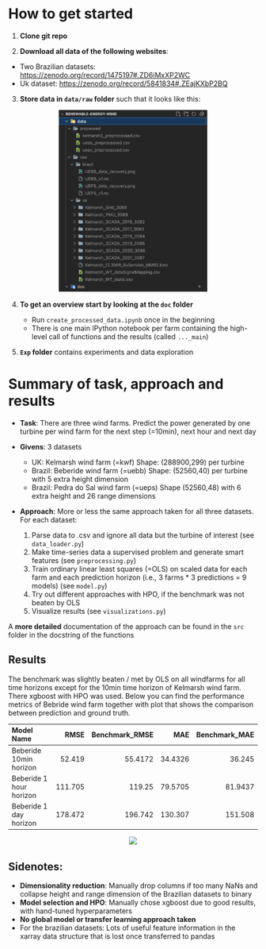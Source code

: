 # How to get started

1. **Clone git repo**

2. **Download all data of the following websites**:
  - Two Brazilian datasets: https://zenodo.org/record/1475197#.ZD6iMxXP2WC
  - Uk dataset: https://zenodo.org/record/5841834#.ZEajKXbP2BQ
    
3. **Store data in `data/raw` folder** such that it looks like this:
<p align="center">
<img src="fig/structure_of_data_folder.png" width="300">
</p>


4. **To get an overview start by looking at the `doc` folder**
    - Run `create_processed_data.ipynb` once in the beginning
    - There is one main IPython notebook per farm containing the high-level call of functions and the results (called `..._main`)

5. **`Exp` folder** contains experiments and data exploration


# Summary of task, approach and results 
- **Task**: There are three wind farms. Predict the power generated by one turbine per wind farm for the next step (=10min), next hour and next day

- **Givens**: 3 datasets 
    - UK: Kelmarsh wind farm (=kwf) Shape: (288900,299) per turbine
    - Brazil: Beberide wind farm (=uebb) Shape: (52560,40) per turbine with 5 extra height dimension
    - Brazil: Pedra do Sal wind farm (=ueps) Shape (52560,48) with 6 extra height and 26 range dimensions

- **Approach**: More or less the same approach taken for all three datasets. For each dataset: 
    1. Parse data to .csv and ignore all data but the turbine of interest (see `data_loader.py`)
    2. Make time-series data a supervised problem and generate smart features (see `preprocessing.py`)
    3. Train ordinary linear least squares (=OLS) on scaled data for each farm and each prediction horizon (i.e., 3 farms * 3 predictions = 9 models) (see `model.py`)
    4. Try out different approaches with HPO, if the benchmark was not beaten by OLS
    5. Visualize results (see `visualizations.py`)

A **more detailed** documentation of the approach can be found in the `src` folder in the docstring of the functions

## Results

The benchmark was slightly beaten / met by OLS on all windfarms for all time horizons except for the 10min time horizon of Kelmarsh wind farm. There xgboost with HPO was used. Below you can find the performance metrics of Bebride wind farm together with plot that shows the comparison between prediction and ground truth.

| Model Name              |    RMSE |   Benchmark_RMSE |      MAE |   Benchmark_MAE |
|:------------------------|--------:|-----------------:|---------:|----------------:|
| Beberide 10min horizon  |  52.419 |          55.4172 |  34.4326 |         36.245  |
| Beberide 1 hour horizon | 111.705 |         119.25   |  79.5705 |         81.9437 |
| Beberide 1 day horizon  | 178.472 |         196.742  | 130.307  |        151.508  |

<p align="center">
<img src="fig/Beberude_comparison_pred_truth" width="300">
</p>


## Sidenotes:
- **Dimensionality reduction**: Manually drop columns if too many NaNs and collapse height and range dimension of the Brazilian datasets to binary
- **Model selection and HPO**: Manually chose xgboost due to good results, with hand-tuned hyperparameters
- **No global model or transfer learning approach taken**
- For the brazilian datasets: Lots of useful feature information in the xarray data structure that is lost once transferred to pandas


